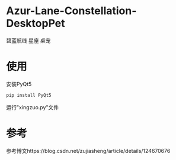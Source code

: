 # Azur-Lane-Constellation-DesktopPet
碧蓝航线 星座 桌宠
# 使用
安装PyQt5
```Python
pip install PyQt5
```
运行"xingzuo.py"文件
# 参考
参考博文https://blog.csdn.net/zujiasheng/article/details/124670676
